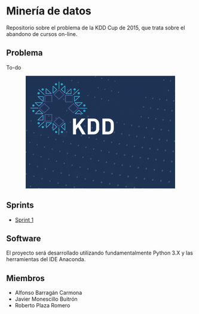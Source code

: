 # Minería de datos
Repositorio sobre el problema de la KDD Cup de 2015, que trata sobre el abandono de cursos on-line.

## Problema
To-do

<p align="center">
  <img width="400" height="300" src="https://github.com/javirmones/DataMiningLAB/blob/master/resources/img/blue_450.gif">
</p>

## Sprints
* [Sprint 1](https://github.com/javirmones/DataMiningLAB/tree/master/sprint1)

## Software
El proyecto será desarrollado utilizando fundamentalmente Python 3.X y las herramientas del IDE Anaconda.

## Miembros
* Alfonso Barragán Carmona
* Javier Monescillo Buitrón
* Roberto Plaza Romero
